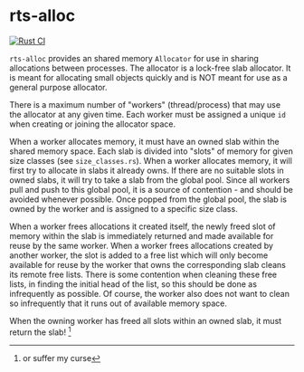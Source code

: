 # rts-alloc

[![Rust CI](https://github.com/apfitzge/rts-alloc/actions/workflows/ci.yml/badge.svg)](https://github.com/apfitzge/rts-alloc/actions/workflows/ci.yml)

`rts-alloc` provides an shared memory `Allocator` for use in sharing
allocations between processes.
The allocator is a lock-free slab allocator.
It is meant for allocating small objects quickly and is NOT meant for
use as a general purpose allocator.

There is a maximum number of "workers" (thread/process) that may use the
allocator at any given time.
Each worker must be assigned a unique `id` when creating or joining the
allocator space.

When a worker allocates memory, it must have an owned slab within the shared
memory space.
Each slab is divided into "slots" of memory for given size classes
(see `size_classes.rs`).
When a worker allocates memory, it will first try to allocate in slabs it
already owns.
If there are no suitable slots in owned slabs, it will try to take a slab
from the global pool.
Since all workers pull and push to this global pool, it is a source of
contention - and should be avoided whenever possible.
Once popped from the global pool, the slab is owned by the worker and is
assigned to a specific size class.


When a worker frees allocations it created itself, the newly freed slot of
memory within the slab is immediately returned and made available for reuse by
the same worker.
When a worker frees allocations created by another worker, the slot is added
to a free list which will only become available for reuse by the worker that
owns the corresponding slab cleans its remote free lists.
There is some contention when cleaning these free lists, in finding the initial
head of the list, so this should be done as infrequently as possible.
Of course, the worker also does not want to clean so infrequently that it runs
out of available memory space.

When the owning worker has freed all slots within an owned slab, it must
return the slab! [^1]

[^1]: or suffer my curse
